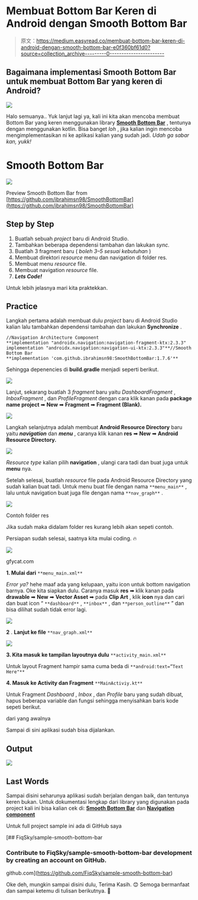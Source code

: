 # Membuat Bottom Bar Keren di Android dengan Smooth Bottom Bar

> 原文：<https://medium.easyread.co/membuat-bottom-bar-keren-di-android-dengan-smooth-bottom-bar-e0f360bf61d0?source=collection_archive---------0----------------------->

## Bagaimana implementasi Smooth Bottom Bar untuk membuat Bottom Bar yang keren di Android?

![](img/a3153ab4f32630ba65a008caa58ad8d4.png)

Halo semuanya.. Yuk lanjut lagi ya, kali ini kita akan mencoba membuat Bottom Bar yang keren menggunakan library [**Smooth Bottom Bar**](https://github.com/ibrahimsn98/SmoothBottomBar) , tentunya dengan menggunakan kotlin. Bisa banget *loh* , jika kalian ingin mencoba mengimplementasikan ni ke aplikasi kalian yang sudah jadi. *Udah ga sabar kan, yukk!*

# Smooth Bottom Bar

![](img/efa27bdfb13823be0127bedc9a2b86ca.png)

Preview Smooth Bottom Bar from [https://github.com/ibrahimsn98/SmoothBottomBar](https://github.com/ibrahimsn98/SmoothBottomBar)

## Step by Step

1.  Buatlah sebuah *project* baru di Android Studio.
2.  Tambahkan beberapa dependensi tambahan dan lakukan *sync.*
3.  Buatlah 3 fragment baru ( *boleh 3–5 sesuai kebutuhan* )
4.  Membuat direktori *resource* menu dan navigation di folder res.
5.  Membuat menu *resource* file.
6.  Membuat navigation *resource* file.
7.  ***Lets Code!***

Untuk lebih jelasnya mari kita praktekkan.

## Practice

Langkah pertama adalah membuat dulu *project* baru di Android Studio kalian lalu tambahkan dependensi tambahan dan lakukan **Synchronize** .

```
//Navigation Architecture Component
**implementation "androidx.navigation:navigation-fragment-ktx:2.3.3"
implementation "androidx.navigation:navigation-ui-ktx:2.3.3"**//Smooth Bottom Bar
**implementation 'com.github.ibrahimsn98:SmoothBottomBar:1.7.6'**
```

Sehingga depenencies di **build.gradle** menjadi seperti berikut.

![](img/38d68bdaa438cbe1dcda6704ca3d72ac.png)

Lanjut, sekarang buatlah 3 *fragment* baru yaitu *DashboardFragment* , *InboxFragment* , dan *ProfileFragment* dengan cara klik kanan pada **package name project** ➡ **New** ➡ **Fragment** ➡ **Fragment (Blank).**

![](img/6342da68ab009cbd7ad1b7c6a1378df9.png)

Langkah selanjutnya adalah membuat **Android Resource Directory** baru yaitu ***navigation*** dan ***menu*** , caranya klik kanan **res** ➡ **New** ➡ **Android Resource Directory.**

![](img/c4210041d9a048270b27cb21026e6b70.png)

*Resource type* kalian pilih **navigation** , ulangi cara tadi dan buat juga untuk **menu** nya.

Setelah selesai, buatlah *resource* file pada Android Resource Directory yang sudah kalian buat tadi. Untuk menu buat file dengan nama `**menu_main**` , lalu untuk navigation buat juga file dengan nama `**nav_graph**` .

![](img/f1baa2fd162409fe1c543b8569afe28e.png)

Contoh folder res

Jika sudah maka didalam folder res kurang lebih akan sepeti contoh.

Persiapan sudah selesai, saatnya kita mulai coding. 🔥

![](img/ffa1d8695454bc33049be0ea42861f5b.png)

gfycat.com

**1\. Mulai dari** `**menu_main.xml**`

*Error ya?* hehe maaf ada yang kelupaan, yaitu icon untuk bottom navigation barnya. Oke kita siapkan dulu. Caranya masuk **res** ➡ klik kanan pada **drawable** ➡ **New** ➡ **Vector Asset** ➡ pada **Clip Art** , klik **icon** nya dan cari dan buat icon “ `**dashboard**` , `**inbox**` , dan `**person_outline**` ” dan bisa dilihat sudah tidak error lagi.

![](img/8fc31d8e7ab5b9b20d75880e2dbcd530.png)

**2** . **Lanjut ke file** `**nav_graph.xml**`

![](img/9c84d831fc45d0123d8951401a54a4a8.png)

**3\. Kita masuk ke tampilan layoutnya dulu** `**activity_main.xml**`

Untuk layout Fragment hampir sama cuma beda di `**android:text=”Text Here"**`

**4\. Masuk ke Activity dan Fragment** `**MainActiviy.kt**`

Untuk Fragment *Dashboard* , *Inbox* , dan *Profile* baru yang sudah dibuat, hapus beberapa variable dan fungsi sehingga menyisahkan baris kode sepeti berikut.

dari yang awalnya

Sampai di sini aplikasi sudah bisa dijalankan.

## Output

![](img/b6e91c128f19b0c53957b49cd0db997d.png)

## Last Words

Sampai disini seharunya aplikasi sudah berjalan dengan baik, dan tentunya keren bukan. Untuk dokumentasi lengkap dari library yang digunakan pada project kali ini bisa kalian cek di: [**Smooth Bottom Bar**](https://github.com/ibrahimsn98/SmoothBottomBar) dan [**Navigation component**](https://developer.android.com/guide/navigation/navigation-getting-started)

Untuk full project sample ini ada di GitHub saya

[](https://github.com/FiqSky/sample-smooth-bottom-bar) [## FiqSky/sample-smooth-bottom-bar

### Contribute to FiqSky/sample-smooth-bottom-bar development by creating an account on GitHub.

github.com](https://github.com/FiqSky/sample-smooth-bottom-bar) 

Oke deh, mungkin sampai disini dulu, Terima Kasih. 😊
Semoga bermanfaat dan sampai ketemu di tulisan berikutnya. 👋